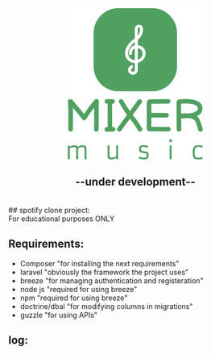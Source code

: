 <p align="center">
  <img src="./public/storage/main/logo_original.svg" height="300" />
</p>  
<h2 align="center">--under development--</h2>  <br>
## spotify clone project:    <br>
For educational purposes ONLY  <br>
  
## Requirements:  <br>  
  - Composer "for installing the next requirements" <br>
  - laravel "obviously the framework the project uses"   <br>
  - breeze "for managing authentication and registeration"   <br>
  - node js  "required for using breeze"  <br>
  - npm  "required for using breeze"  <br>
  - doctrine/dbal "for modifying columns in migrations"  <br>
  - guzzle  "for using APIs"  <br>
  
## log:
  

